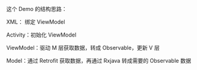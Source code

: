 这个 Demo 的结构思路：

XML： 绑定 ViewModel

Activity：初始化 ViewModel
              
              
ViewModel：驱动 M 层获取数据，转成 Observable，更新 V 层 
              
              
Model：通过 Retrofit 获取数据，再通过 Rxjava 转成需要的 Observable 数据

